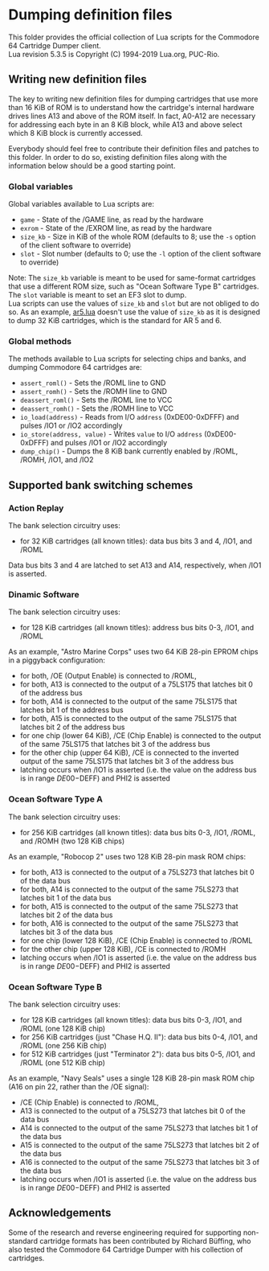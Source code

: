 # Dumping definition files

This folder provides the official collection of Lua scripts for the Commodore 64 Cartridge Dumper client.<br>
Lua revision 5.3.5 is Copyright (C) 1994-2019 Lua.org, PUC-Rio.

## Writing new definition files

The key to writing new definition files for dumping cartridges that use more than 16 KiB of ROM is to understand how the cartridge's internal hardware drives lines A13 and above of the ROM itself. In fact, A0-A12 are necessary for addressing each byte in an 8 KiB block, while A13 and above select which 8 KiB block is currently accessed.

Everybody should feel free to contribute their definition files and patches to this folder. In order to do so, existing definition files along with the information below should be a good starting point.

### Global variables

Global variables available to Lua scripts are:
 - `game` - State of the /GAME line, as read by the hardware
 - `exrom` - State of the /EXROM line, as read by the hardware
 - `size_kb` - Size in KiB of the whole ROM (defaults to 8; use the `-s` option of the client software to override)
 - `slot` - Slot number (defaults to 0; use the `-l` option of the client software to override)

Note: The `size_kb` variable is meant to be used for same-format cartridges that use a different ROM size, such as "Ocean Software Type B" cartridges. The `slot` variable is meant to set an EF3 slot to dump.  
Lua scripts can use the values of `size_kb` and `slot` but are not obliged to do so. As an example, [ar5.lua](ar5.lua) doesn't use the value of `size_kb` as it is designed to dump 32 KiB cartridges, which is the standard for AR 5 and 6.

### Global methods

The methods available to Lua scripts for selecting chips and banks, and dumping Commodore 64 cartridges are:
 - `assert_roml()` - Sets the /ROML line to GND
 - `assert_romh()` - Sets the /ROMH line to GND
 - `deassert_roml()` - Sets the /ROML line to VCC
 - `deassert_romh()` - Sets the /ROMH line to VCC
 - `io_load(address)` - Reads from I/O `address` (0xDE00-0xDFFF) and pulses /IO1 or /IO2 accordingly
 - `io_store(address, value)` - Writes `value` to I/O `address` (0xDE00-0xDFFF) and pulses /IO1 or /IO2 accordingly
 - `dump_chip()` - Dumps the 8 KiB bank currently enabled by /ROML, /ROMH, /IO1, and /IO2

## Supported bank switching schemes

### Action Replay

The bank selection circuitry uses:
- for 32 KiB cartridges (all known titles): data bus bits 3 and 4, /IO1, and /ROML

Data bus bits 3 and 4 are latched to set A13 and A14, respectively, when /IO1 is asserted.

### Dinamic Software

The bank selection circuitry uses:
- for 128 KiB cartridges (all known titles): address bus bits 0-3, /IO1, and /ROML

As an example, "Astro Marine Corps" uses two 64 KiB 28-pin EPROM chips in a piggyback configuration:
- for both, /OE (Output Enable) is connected to /ROML,
- for both, A13 is connected to the output of a 75LS175 that latches bit 0 of the address bus
- for both, A14 is connected to the output of the same 75LS175 that latches bit 1 of the address bus
- for both, A15 is connected to the output of the same 75LS175 that latches bit 2 of the address bus
- for one chip (lower 64 KiB), /CE (Chip Enable) is connected to the output of the same 75LS175 that latches bit 3 of the address bus
- for the other chip (upper 64 KiB), /CE is connected to the inverted output of the same 75LS175 that latches bit 3 of the address bus
- latching occurs when /IO1 is asserted (i.e. the value on the address bus is in range $DE00-$DEFF) and PHI2 is asserted

### Ocean Software Type A

The bank selection circuitry uses:
- for 256 KiB cartridges (all known titles): data bus bits 0-3, /IO1, /ROML, and /ROMH (two 128 KiB chips)

As an example, "Robocop 2" uses two 128 KiB 28-pin mask ROM chips:
- for both, A13 is connected to the output of a 75LS273 that latches bit 0 of the data bus
- for both, A14 is connected to the output of the same 75LS273 that latches bit 1 of the data bus
- for both, A15 is connected to the output of the same 75LS273 that latches bit 2 of the data bus
- for both, A16 is connected to the output of the same 75LS273 that latches bit 3 of the data bus
- for one chip (lower 128 KiB), /CE (Chip Enable) is connected to /ROML
- for the other chip (upper 128 KiB), /CE is connected to /ROMH
- latching occurs when /IO1 is asserted (i.e. the value on the address bus is in range $DE00-$DEFF) and PHI2 is asserted

### Ocean Software Type B

The bank selection circuitry uses:
- for 128 KiB cartridges (all known titles):     data bus bits 0-3, /IO1, and /ROML (one 128 KiB chip)
- for 256 KiB cartridges (just "Chase H.Q. II"): data bus bits 0-4, /IO1, and /ROML (one 256 KiB chip)
- for 512 KiB cartridges (just "Terminator 2"):  data bus bits 0-5, /IO1, and /ROML (one 512 KiB chip)

As an example, "Navy Seals" uses a single 128 KiB 28-pin mask ROM chip (A16 on pin 22, rather than the /OE signal):
- /CE (Chip Enable) is connected to /ROML,
- A13 is connected to the output of a 75LS273 that latches bit 0 of the data bus
- A14 is connected to the output of the same 75LS273 that latches bit 1 of the data bus
- A15 is connected to the output of the same 75LS273 that latches bit 2 of the data bus
- A16 is connected to the output of the same 75LS273 that latches bit 3 of the data bus
- latching occurs when /IO1 is asserted (i.e. the value on the address bus is in range $DE00-$DEFF) and PHI2 is asserted

## Acknowledgements

Some of the research and reverse engineering required for supporting non-standard cartridge formats has been contributed by Richard Büffing, who also tested the Commodore 64 Cartridge Dumper with his collection of cartridges.
